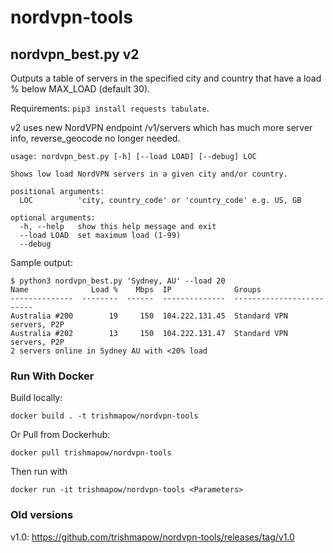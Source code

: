 # nordvpn-tools

## nordvpn_best.py v2
Outputs a table of servers in the specified city and country that have a load % below MAX_LOAD (default 30). 

Requirements: `pip3 install requests tabulate`.

v2 uses new NordVPN endpoint /v1/servers which has much more server info, reverse_geocode no longer needed.

```
usage: nordvpn_best.py [-h] [--load LOAD] [--debug] LOC

Shows low load NordVPN servers in a given city and/or country.

positional arguments:
  LOC          'city, country_code' or 'country_code' e.g. US, GB

optional arguments:
  -h, --help   show this help message and exit
  --load LOAD  set maximum load (1-99)
  --debug
```

Sample output:
```
$ python3 nordvpn_best.py 'Sydney, AU' --load 20
Name              Load %    Mbps  IP              Groups
--------------  --------  ------  --------------  -------------------------
Australia #200        19     150  104.222.131.45  Standard VPN servers, P2P
Australia #202        13     150  104.222.131.47  Standard VPN servers, P2P
2 servers online in Sydney AU with <20% load
```

### Run With Docker

Build locally:
```shell
docker build . -t trishmapow/nordvpn-tools
```
Or Pull from Dockerhub:
```shell
docker pull trishmapow/nordvpn-tools
```
Then run with
```shell
docker run -it trishmapow/nordvpn-tools <Parameters>
```

### Old versions
v1.0: https://github.com/trishmapow/nordvpn-tools/releases/tag/v1.0